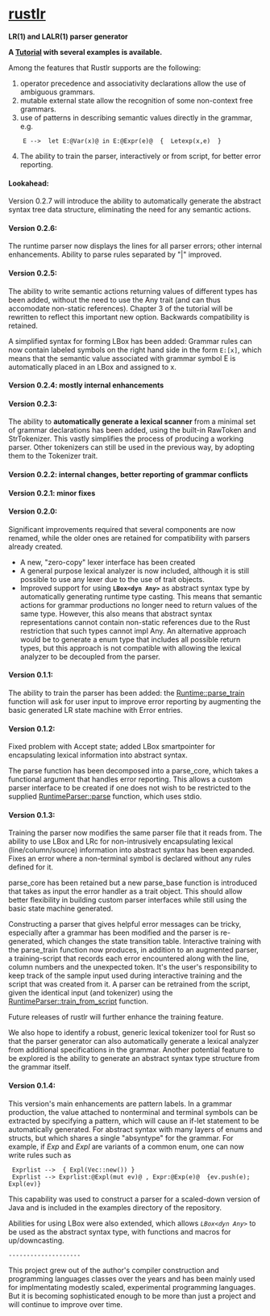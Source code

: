 # **[rustlr](https://docs.rs/rustlr/latest/rustlr/index.html)**
**LR(1) and LALR(1) parser generator**

**A [Tutorial](https://cs.hofstra.edu/~cscccl/rustlr_project/) with several examples is available.**

Among the features that Rustlr supports are the following:

 1. operator precedence and associativity declarations allow the use of
ambiguous grammars.
 2. mutable external state allow the recognition of some non-context free
    grammars.
 3. use of patterns in describing semantic values directly in the grammar,
    e.g.
```
    E -->  let E:@Var(x)@ in E:@Expr(e)@  {  Letexp(x,e)  }
```
 4. The ability to train the parser, interactively or from script,
    for better error reporting.

#### Lookahead:

Version 0.2.7 will introduce the ability to automatically
generate the abstract syntax tree data structure, eliminating the need for
any semantic actions.

#### Version 0.2.6:

The runtime parser now displays the lines for all parser errors; other internal enhancements.  Ability to parse rules separated by "|" improved.

#### Version 0.2.5:

The ability to write semantic actions returning
values of different types has been added, without the need to use the Any
trait (and can thus accomodate non-static references).  Chapter 3 of
the tutorial will be rewritten to reflect this important new option.
Backwards compatibility is retained.

A simplified syntax for forming LBox has been added: Grammar rules can
now contain labeled symbols on the right hand side in the form `E:[x]`, which
means that the semantic value associated with grammar symbol E is automatically placed in an LBox and assigned
to x.


#### Version 0.2.4: mostly internal enhancements
#### Version 0.2.3:

The ability to **automatically generate a lexical
scanner** from a minimal set of grammar declarations has been added, using
the built-in RawToken and StrTokenizer.  This vastly simplifies the process
of producing a working parser.  Other tokenizers can still be used
in the previous way, by adopting them to the Tokenizer trait.

#### Version 0.2.2: internal changes, better reporting of grammar conflicts

#### Version 0.2.1: minor fixes

#### Version 0.2.0:

Significant improvements required that several components
are now renamed, while the older ones are retained for compatibility with
parsers already created.  

  -  A new, "zero-copy" lexer interface has been created
  -  A general purpose lexical analyzer is now included, although it is still
     possible to use any lexer due to the use of trait objects.
  -  Improved support for using **`LBox<dyn Any>`** as abstract syntax type by
     automatically generating runtime type casting.  This means that
     semantic actions for grammar productions no longer need to return values of the same
     type. However, this also means that abstract syntax representations
     cannot contain non-static references due to the Rust restriction that
     such types cannot impl Any.  An alternative approach would be to generate
     a enum type that includes all possible return types, but this approach is
     not compatible with allowing the lexical analyzer to be decoupled from
     the parser.  

#### Version 0.1.1:

  The ability to train the parser has been added: the [Runtime::parse_train][1]
  function will ask for user input to improve error reporting by augmenting
  the basic generated LR state machine with Error entries.

#### Version 0.1.2:

  Fixed problem with Accept state; added LBox smartpointer for encapsulating
  lexical information into abstract syntax.

  The parse function has been decomposed into a parse_core, which takes a
  functional argument that handles error reporting.  This allows a custom
  parser interface to be created if one does not wish to be restricted to
  the supplied [RuntimeParser::parse][2] function, which uses stdio.

#### Version 0.1.3:

  Training the parser now modifies the same parser file that it reads from.
  The ability to use LBox and LRc for non-intrusively encapsulating lexical
  (line/column/source) information into abstract syntax has been expanded.
  Fixes an error where a non-terminal symbol is declared without any rules
  defined for it.

  parse_core has been retained but a new parse_base function is
  introduced that takes as input the error handler as a trait object.
  This should allow better flexibility in building custom parser
  interfaces while still using the basic state machine generated.

  Constructing a parser that gives helpful error messages can be tricky,
  especially after a grammar has been modified and the parser is re-generated,
  which changes the state transition table.  Interactive training with
  the parse_train function now produces, in addition to an augmented parser,
  a training-script that records each error encountered along with the line,
  column numbers and the unexpected token.  It's the user's responsibility to
  keep track of the sample input used during interactive training and
  the script that was created from it.  A parser can be retrained from the
  script, given the identical input (and tokenizer) using the
  [RuntimeParser::train_from_script][3] function.

  Future releases of rustlr will further enhance the training feature.
  
  We also hope to identify a robust, generic lexical tokenizer tool
  for Rust so that the parser generator can also automatically
  generate a lexical analyzer from additional specifications in the grammar.
  Another potential feature to be explored is the ability to generate an
  abstract syntax type structure from the grammar itself.

#### Version 0.1.4:

 This version's main enhancements are pattern labels.  In a grammar production,
 the value attached to nonterminal and terminal symbols can be extracted by
 specifying a pattern, which will cause an if-let statement to be automatically
 generated.  For abstract syntax with many layers of enums and structs, but
 which shares a single "absyntype" for the grammar.  For example, if *Exp* and
 *Expl* are variants of a common enum, one can now write rules such as 

 ```
  Exprlist -->  { Expl(Vec::new()) }
  Exprlist --> Exprlist:@Expl(mut ev)@ , Expr:@Exp(e)@  {ev.push(e); Expl(ev)}
 ```
 This capability was used to construct a parser for a scaled-down version of
 Java and is included in the examples directory of the repository.

 Abilities for using LBox were also extended, which allows *`LBox<dyn Any>`* to
 be used as the abstract syntax type, with functions and macros for
 up/downcasting.

    --------------------
    
This project grew out of the author's compiler construction and
programming languages classes over the years and has been mainly used
for implmentating modestly scaled, experimental programming languages.
But it is becoming sophisticated enough to be more than just a project and
will continue to improve over time.



[1]:https://docs.rs/rustlr/latest/rustlr/runtime_parser/struct.RuntimeParser.html#method.parse_train
[2]:https://docs.rs/rustlr/latest/rustlr/runtime_parser/struct.RuntimeParser.html#method.parse
[3]:https://docs.rs/rustlr/latest/rustlr/runtime_parser/struct.RuntimeParser.html#method.train_from_script
